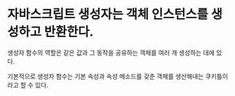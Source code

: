 <h1>자바스크립트 생성자는 객체 인스턴스를 생성하고 반환한다.</h1>
생성자 함수의 역할은 같은 값과 그 동작을 공유하는 객체를 여러 개 생성하는 대에 있다.<br>

기본적으로 생성자 함수는 기본 속성과 속성 메소드를 갖춘 객체를 생산해내는 쿠키틀이라고 할 수 있다.